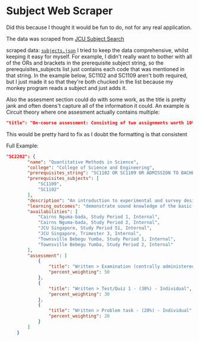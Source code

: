 # Subject Web Scraper
Did this because I thought it would be fun to do, not for any real application.

The data was scraped from [JCU Subject Search](https://apps.jcu.edu.au/subjectsearch/#/subjectlist/2024/ug)

scraped data: [`subjects.json`](/subjects.json)
I tried to keep the data comprehensive, whilst keeping it easy for myself. 
For example, I didn't really want to bother with all of the ORs and brackets in the prerequisite subject string, so the prerequisites_subjects list just contains each code that was mentioned in that string. In the example below, SC1102 and SC1109 aren't both required, but I just made it so that they're both chucked in the list because my monkey program reads a subject and just adds it.

Also the assesment section could do with some work, as the title is pretty jank and often doens't capture all of the information it could. An example is Circuit theory where one assesment actually contains multiple: 
```json
"title": "On-course assessment: Consisting of two assignments worth 10% each and Practicals worth 5% - (25%) - Individual"
```
This would be pretty hard to fix as I doubt the formatting is that consistent

Full Example:
```json
"SC2202": {
        "name": "Quantitative Methods in Science",
        "college": "College of Science and Engineering",
        "prerequisites_string": "SC1102 OR SC1109 OR ADMISSION TO BACHELOR OF BUSINESS AND ENVIRONMENTAL SCIENCE OR ADMISSION TO BACHELOR OF ENGINEERING (HONOURS)",
        "prerequisites_subjects": [
            "SC1109",
            "SC1102"
        ],
        "description": "An introduction to experimental and survey design and analysis. Topics include the principles of sampling design; hypothesis generation for experiments; collection of data; manipulations and interpretation of data; statistical methods used in science; and the use of data in scientific reports.",
        "learning_outcomes": "demonstrate sound knowledge of the basic principles that underpin sample selection, experimental design, data management, statistical theories, exploratory data analysis, and statistical analysis using basic linear modellingeffectively integrate and execute statistical theories and processes using R and RStudiocreate, retrieve, analyse, synthesise, and evaluate outputs produced from R and RStudio, including demonstrating rigorous workflow documentationintegrate statistical principles, methods, techniques and tools covered in this subject to plan and execute a statistical analysis",
        "availabilities": [
            "Cairns Nguma-bada, Study Period 1, Internal",
            "Cairns Nguma-bada, Study Period 2, Internal",
            "JCU Singapore, Study Period 51, Internal",
            "JCU Singapore, Trimester 3, Internal",
            "Townsville Bebegu Yumba, Study Period 1, Internal",
            "Townsville Bebegu Yumba, Study Period 2, Internal"
        ],
        "assessment": [
            {
                "title": "Written > Examination (centrally administered) - (50%) - Individual",
                "percent_weighting": 50
            },
            {
                "title": "Written > Test/Quiz 1 - (30%) - Individual",
                "percent_weighting": 30
            },
            {
                "title": "Written > Problem task - (20%) - Individual",
                "percent_weighting": 20
            }
        ]
    }
